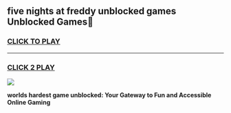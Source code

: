 
## five nights at freddy unblocked games Unblocked Games👋
<h3>
<a href="https://premium.freeplayer.one?title=five_nights_at_freddy_unblocked_games&ref=16F">CLICK TO PLAY</a></h3>
<hr>

<h3>
<a href="https://premium.freeplayer.one?title=five_nights_at_freddy_unblocked_games&ref=16F">CLICK 2 PLAY</a>
  
</h3>

<a href="https://premium.freeplayer.one?title=five_nights_at_freddy_unblocked_games&ref=16F/"><img src="https://clearcache.store/games.png"></a>


**worlds hardest game unblocked: Your Gateway to Fun and Accessible Online Gaming**
